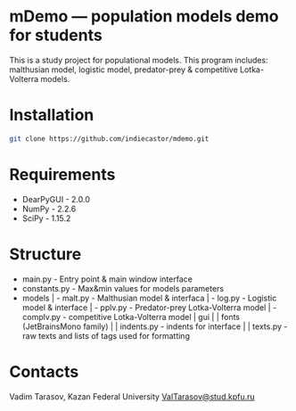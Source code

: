 # mDemo — population models demo for students
This is a study project for populational models. This program includes:
malthusian model, logistic model, predator-prey & competitive Lotka-Volterra models.

# Installation
```bash
git clone https://github.com/indiecastor/mdemo.git
```

# Requirements
- DearPyGUI - 2.0.0
- NumPy     - 2.2.6
- SciPy     - 1.15.2

# Structure
- main.py - Entry point & main window interface
- constants.py - Max&min values for models parameters
- models
| - malt.py - Malthusian model & interfaca
| - log.py  - Logistic model & interface
| - pplv.py - Predator-prey Lotka-Volterra model
| - complv.py - competitive Lotka-Volterra model
| gui
| | fonts (JetBrainsMono family)
| | indents.py - indents for interface
| | texts.py - raw texts and lists of tags used for formatting

# Contacts
Vadim Tarasov, Kazan Federal University
VaITarasov@stud.kpfu.ru